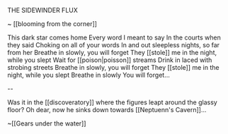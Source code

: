 THE SIDEWINDER FLUX

~ [[blooming from the corner]]

This dark star comes home
Every word I meant to say
In the courts when they said
Choking on all of your words
In and out sleepless nights, so far from her
Breathe in slowly, you will forget
They [[stole]] me in the night, while you slept
Wait for [[poison|poisson]] streams
Drink in laced with strobing streets
Breathe in slowly, you will forget
They [[stole]] me in the night, while you slept
Breathe in slowly
You will forget...

--

Was it in the [[discoveratory]] where the figures leapt around the glassy floor?
Oh dear, now he sinks down towards [[Neptuenn's Cavern]]...

~[[Gears under the water]]